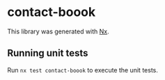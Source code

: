 # contact-boook

This library was generated with [Nx](https://nx.dev).

## Running unit tests

Run `nx test contact-boook` to execute the unit tests.
